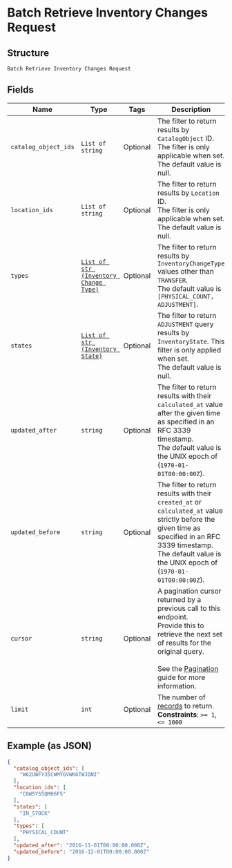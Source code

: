 
# Batch Retrieve Inventory Changes Request

## Structure

`Batch Retrieve Inventory Changes Request`

## Fields

| Name | Type | Tags | Description |
|  --- | --- | --- | --- |
| `catalog_object_ids` | `List of string` | Optional | The filter to return results by `CatalogObject` ID.<br>The filter is only applicable when set. The default value is null. |
| `location_ids` | `List of string` | Optional | The filter to return results by `Location` ID.<br>The filter is only applicable when set. The default value is null. |
| `types` | [`List of str (Inventory Change Type)`](../../doc/models/inventory-change-type.md) | Optional | The filter to return results by `InventoryChangeType` values other than `TRANSFER`.<br>The default value is `[PHYSICAL_COUNT, ADJUSTMENT]`. |
| `states` | [`List of str (Inventory State)`](../../doc/models/inventory-state.md) | Optional | The filter to return `ADJUSTMENT` query results by<br>`InventoryState`. This filter is only applied when set.<br>The default value is null. |
| `updated_after` | `string` | Optional | The filter to return results with their `calculated_at` value<br>after the given time as specified in an RFC 3339 timestamp.<br>The default value is the UNIX epoch of (`1970-01-01T00:00:00Z`). |
| `updated_before` | `string` | Optional | The filter to return results with their `created_at` or `calculated_at` value<br>strictly before the given time as specified in an RFC 3339 timestamp.<br>The default value is the UNIX epoch of (`1970-01-01T00:00:00Z`). |
| `cursor` | `string` | Optional | A pagination cursor returned by a previous call to this endpoint.<br>Provide this to retrieve the next set of results for the original query.<br><br>See the [Pagination](https://developer.squareup.com/docs/working-with-apis/pagination) guide for more information. |
| `limit` | `int` | Optional | The number of [records](entity:InventoryChange) to return.<br>**Constraints**: `>= 1`, `<= 1000` |

## Example (as JSON)

```json
{
  "catalog_object_ids": [
    "W62UWFY35CWMYGVWK6TWJDNI"
  ],
  "location_ids": [
    "C6W5YS5QM06F5"
  ],
  "states": [
    "IN_STOCK"
  ],
  "types": [
    "PHYSICAL_COUNT"
  ],
  "updated_after": "2016-11-01T00:00:00.000Z",
  "updated_before": "2016-12-01T00:00:00.000Z"
}
```

